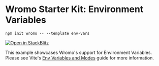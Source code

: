 # Wromo Starter Kit: Environment Variables

```
npm init wromo -- --template env-vars
```

[![Open in StackBlitz](https://developer.stackblitz.com/img/open_in_stackblitz.svg)](https://stackblitz.com/github/Wromo/wromo/tree/latest/examples/env-vars)

This example showcases Wromo's support for Environment Variables. Please see Vite's [Env Variables and Modes](https://vitejs.dev/guide/env-and-mode.html) guide for more information.
